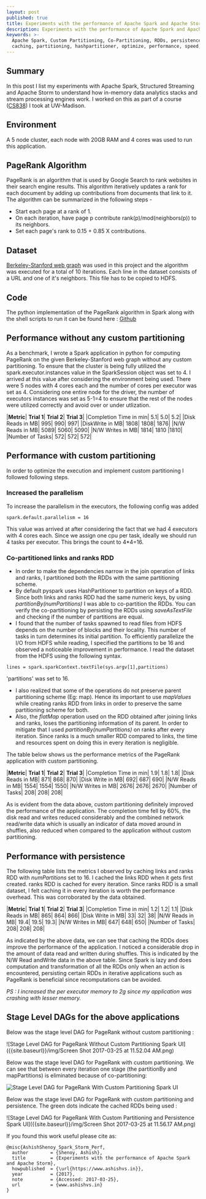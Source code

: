 ```yaml
---
layout: post
published: true
title: Experiments with the performance of Apache Spark and Apache Storm
description: Experiments with the performance of Apache Spark and Apache Storm
keywords: >-
  Apache Spark, Custom Partitioning, Co-Partitioning, RDDs, persistence, dag,
  caching, partitioning, hashpartitioner, optimize, performance, speed, memory
---
```

## Summary

In this post I list my experiments with Apache Spark, Structured Streaming and Apache Storm to understand how in-memory data analytics stacks and stream processing engines work. I worked on this as part of a course ([CS838](http://pages.cs.wisc.edu/~akella/CS838/F16)) I took at UW-Madison.

## Environment

A 5 node cluster, each node with 20GB RAM and 4 cores was used to run this application.

## PageRank Algorithm 

PageRank is an algorithm that is used by Google Search to rank websites in their search engine results. This algorithm iteratively updates a rank for each document by adding up contributions from documents that link to it. The algorithm can be summarized in the following steps -
* Start each page at a rank of 1.
* On each iteration, have page p contribute rank(p)/mod(neighbors(p)) to its neighbors.
* Set each page's rank to 0.15 + 0.85 X contributions.

## Dataset

[Berkeley-Stanford web graph](https://snap.stanford.edu/data/web-BerkStan.html) was used in this project and the algorithm was executed for a total of 10 iterations. Each line in the dataset consists of a URL and one of it's neighbors. This file has to be copied to HDFS.

## Code

The python implementation of the PageRank algorithm in Spark along with the shell scripts to run it can be found here : [Github](https://github.com/ashishvshenoy/pagerank-spark)

## Performance without any custom partitioning

As a benchmark, I wrote a Spark application in python for computing PageRank on the given Berkeley-Stanford web graph without any custom partitioning.
To ensure that the cluster is being fully utilized the spark.executor.instances value in
the SparkSession object was set to 4. I arrived at this value after considering the environment being used. There were 5 nodes with 4 cores each and the number of cores per executor was set as 4. Considering one entire node for the driver, the number of executors instances was set as 5-1=4 to ensure that the rest of the nodes were utilized correctly and avoid over or under utlization.

|<strong>Metric</strong>| <strong>Trial 1</strong>| <strong>Trial 2</strong>| <strong>Trial 3</strong>|
|Completion Time in min| 5.1| 5.0| 5.2|
|Disk Reads in MB| 995| 990| 997|
|DiskWrite in MB| 1808| 1808| 1876|
|N/W Reads in MB| 5089| 5060| 5090|
|N/W Writes in MB| 1814| 1810 |1810|
|Number of Tasks| 572| 572| 572|

## Performance with custom partitioning

In order to optimize the execution and implement custom partitioning I followed following
steps.
### Increased the parallelism
To increase the parallelism in the executors, the following config was added
```
spark.default.parallelism = 16
```
This value was arrived at after considering the fact that we had 4 executors with 4 cores each. Since we assign one cpu per task, ideally we should run 4 tasks per executor. This brings the count to 4*4=16.

### Co-partitioned links and ranks RDD  

* In order to make the dependencies narrow in the join operation of links and ranks, I partitioned both the RDDs with the same partitioning scheme. 
* By default pyspark uses HashPartitioner to partition on keys of a RDD. Since both links and ranks RDD had the same numeric keys, by using _partitionBy(numPartitions)_ I was able to co-partition the RDDs. You can verify the co-partitioning by persisting the RDDs using _saveAsTextFile_ and checking if the number of partitions are equal.
* I found that the number of tasks spawned to read files from HDFS depends on the number of blocks and their locality. This number of tasks in turn determines its initial partition. To efficiently parallelize the I/O from HDFS while reading, I specified the partitions to be 16 and observed a noticeable improvement in performance. I read the dataset from the HDFS using the following syntax.  

```
lines = spark.sparkContext.textFile(sys.argv[1],partitions)
```

'partitions' was set to 16.
* I also realized that some of the operations do not preserve parent partitioning scheme (Eg: map). Hence its important to use _mapValues_ while creating ranks RDD from links in order to preserve the same partitioning scheme for both.
* Also, the _flatMap_ operation used on the RDD obtained after joining links and ranks, loses the partitioning information of its parent. In order to mitigate that I used _partitionBy(numPartitions)_ on ranks after every iteration. Since ranks is a much smaller RDD compared to links, the time and resources spent on doing this in every iteration is negligible.  

The table below shows us the performance metrics of the PageRank application with custom
partitioning.

|<strong>Metric</strong>| <strong>Trial 1</strong>| <strong>Trial 2</strong>| <strong>Trial 3</strong>|
|Completion Time in min| 1.9| 1.8| 1.8|
|Disk Reads in MB| 871| 868| 870|
|Disk Write in MB| 692| 687| 690|
|N/W Reads in MB| 1554| 1554| 1550|
|N/W Writes in MB| 2676| 2676| 2670|
|Number of Tasks| 208| 208| 208|

As is evident from the data above, custom partitioning definitely improved the performance of the application. The completion time fell by 60%, the disk read and writes reduced considerably and the combined network read/write data which is usually an indicator of data moved around in shuffles, also reduced when compared to the application without custom partitioning.

## Performance with persistence

The following table lists the metrics I observed by caching links and ranks RDD with _numPartitions_
set to 16. 
I cached the links RDD when it gets first created. ranks RDD is cached for every iteration. Since ranks RDD is a small dataset, I felt caching it in every iteration is worth the performance overhead. This was corroborated by the data obtained.

|<strong>Metric</strong>| <strong>Trial 1</strong>| <strong>Trial 2</strong>| <strong>Trial 3</strong>|
|Completion Time in min| 1.2| 1.2| 1.1|
|Disk Reads in MB| 865| 864| 866|
|Disk Write in MB| 33| 32| 38|
|N/W Reads in MB| 19.4| 19.5| 19.3|
|N/W Writes in MB| 647| 648| 650|
|Number of Tasks| 208| 208| 208|

As indicated by the above data, we can see that caching the RDDs does improve the performance of the application. I noticed a considerable drop in the amount of data read and written during shuffles. This is indicated by the N/W Read andWrite data in the above table. Since Spark is lazy and does computation and transformation of all the RDDs only when an action is encountered, persisting certain RDDs in iterative applications such as PageRank is beneficial since recomputations can be avoided.  

_PS : I increased the per executor memory to 2g since my application was crashing with
lesser memory._

## Stage Level DAGs for the above applications

Below was the stage level DAG for PageRank without custom partitioning :

![Stage Level DAG for PageRank Without Custom Partitioning Spark UI]({{site.baseurl}}/img/Screen Shot 2017-03-25 at 11.52.04 AM.png)

Below was the stage level DAG for PageRank with custom partitioning. We can see that between every iteration one stage (the partitionBy and mapPartitions) is eliminated because of co-partitioning:

![Stage Level DAG for PageRank With Custom Partitioning Spark UI]({{site.baseurl}}/img/Screen%20Shot%202017-03-25%20at%2011.54.02%20AM.png)

Below was the stage level DAG for PageRank with custom partitioning and persistence. The green dots indicate the cached RDDs being used :

![Stage Level DAG for PageRank With Custom Partitioning and Persistence Spark UI]({{site.baseurl}}/img/Screen Shot 2017-03-25 at 11.56.17 AM.png)


If you found this work useful please cite as:
```
@misc{AshishShenoy_Spark_Storm_Perf,
  author        = {Shenoy, Ashish},
  title         = {Experiments with the performance of Apache Spark and Apache Storm},
  howpublished  = {\url{https://www.ashishvs.in}},
  year          = {2017},
  note          = {Accessed: 2017-03-25},
  url           = {www.ashishvs.in}
} 
```

